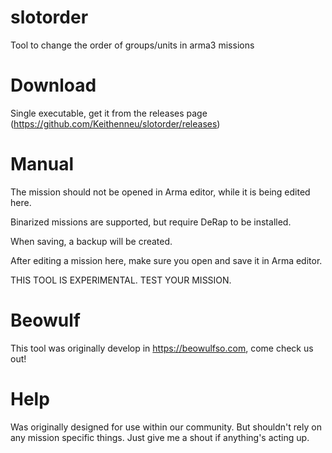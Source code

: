 # slotorder
Tool to change the order of groups/units in arma3 missions

# Download

Single executable, get it from the releases page (https://github.com/Keithenneu/slotorder/releases)

# Manual
The mission should not be opened in Arma editor, while it is being edited here.

Binarized missions are supported, but require DeRap to be installed.

When saving, a backup will be created.

After editing a mission here, make sure you open and save it in Arma editor.

THIS TOOL IS EXPERIMENTAL. TEST YOUR MISSION.

# Beowulf

This tool was originally develop in https://beowulfso.com, come check us out!

# Help

Was originally designed for use within our community. But shouldn't rely on any mission specific things. Just give me a shout if anything's acting up.
